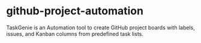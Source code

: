 # github-project-automation
 TaskGenie is an Automation tool to create GitHub project boards with labels, issues, and Kanban columns from predefined task lists.
